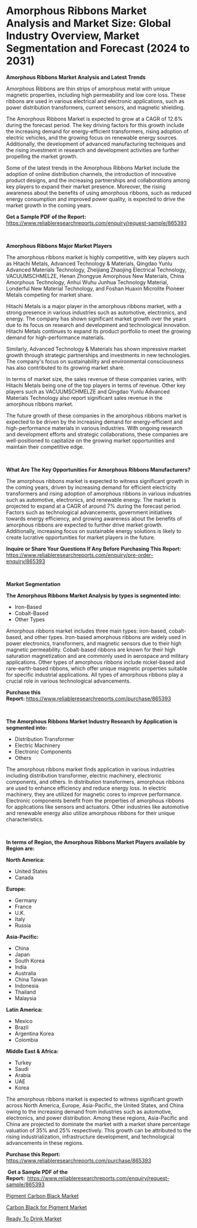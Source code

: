 <p><h1>Amorphous Ribbons Market Analysis and Market Size: Global Industry Overview, Market Segmentation and Forecast (2024 to 2031)</h1></p><p><strong>Amorphous Ribbons Market Analysis and Latest Trends</strong></p>
<p><p>Amorphous Ribbons are thin strips of amorphous metal with unique magnetic properties, including high permeability and low core loss. These ribbons are used in various electrical and electronic applications, such as power distribution transformers, current sensors, and magnetic shielding.</p><p>The Amorphous Ribbons Market is expected to grow at a CAGR of 12.6% during the forecast period. The key driving factors for this growth include the increasing demand for energy-efficient transformers, rising adoption of electric vehicles, and the growing focus on renewable energy sources. Additionally, the development of advanced manufacturing techniques and the rising investment in research and development activities are further propelling the market growth.</p><p>Some of the latest trends in the Amorphous Ribbons Market include the adoption of online distribution channels, the introduction of innovative product designs, and the increasing partnerships and collaborations among key players to expand their market presence. Moreover, the rising awareness about the benefits of using amorphous ribbons, such as reduced energy consumption and improved power quality, is expected to drive the market growth in the coming years.</p></p>
<p><strong>Get a Sample PDF of the Report:&nbsp;</strong> <a href="https://www.reliableresearchreports.com/enquiry/request-sample/865393">https://www.reliableresearchreports.com/enquiry/request-sample/865393</a></p>
<p>&nbsp;</p>
<p><strong>Amorphous Ribbons Major Market Players</strong></p>
<p><p>The amorphous ribbons market is highly competitive, with key players such as Hitachi Metals, Advanced Technology & Materials, Qingdao Yunlu Advanced Materials Technology, Zheijiang Zhaojing Electrical Technology, VACUUMSCHMELZE, Henan Zhongyue Amorphous New Materials, China Amorphous Technology, Anhui Wuhu Junhua Technology Material, Londerful New Material Technology, and Foshan Huaxin Microlite Pioneer Metals competing for market share.</p><p>Hitachi Metals is a major player in the amorphous ribbons market, with a strong presence in various industries such as automotive, electronics, and energy. The company has shown significant market growth over the years due to its focus on research and development and technological innovation. Hitachi Metals continues to expand its product portfolio to meet the growing demand for high-performance materials.</p><p>Similarly, Advanced Technology & Materials has shown impressive market growth through strategic partnerships and investments in new technologies. The company's focus on sustainability and environmental consciousness has also contributed to its growing market share.</p><p>In terms of market size, the sales revenue of these companies varies, with Hitachi Metals being one of the top players in terms of revenue. Other key players such as VACUUMSCHMELZE and Qingdao Yunlu Advanced Materials Technology also report significant sales revenue in the amorphous ribbons market.</p><p>The future growth of these companies in the amorphous ribbons market is expected to be driven by the increasing demand for energy-efficient and high-performance materials in various industries. With ongoing research and development efforts and strategic collaborations, these companies are well-positioned to capitalize on the growing market opportunities and maintain their competitive edge.</p></p>
<p>&nbsp;</p>
<p><strong>What Are The Key Opportunities For Amorphous Ribbons Manufacturers?</strong></p>
<p><p>The amorphous ribbons market is expected to witness significant growth in the coming years, driven by increasing demand for efficient electricity transformers and rising adoption of amorphous ribbons in various industries such as automotive, electronics, and renewable energy. The market is projected to expand at a CAGR of around 7% during the forecast period. Factors such as technological advancements, government initiatives towards energy efficiency, and growing awareness about the benefits of amorphous ribbons are expected to further drive market growth. Additionally, increasing focus on sustainable energy solutions is likely to create lucrative opportunities for market players in the future.</p></p>
<p><strong>Inquire or Share Your Questions If Any Before Purchasing This Report:</strong> <a href="https://www.reliableresearchreports.com/enquiry/pre-order-enquiry/865393">https://www.reliableresearchreports.com/enquiry/pre-order-enquiry/865393</a></p>
<p>&nbsp;</p>
<p><strong>Market Segmentation</strong></p>
<p><strong>The Amorphous Ribbons Market Analysis by types is segmented into:</strong></p>
<p><ul><li>Iron-Based</li><li>Cobalt-Based</li><li>Other Types</li></ul></p>
<p><p>Amorphous ribbons market includes three main types: iron-based, cobalt-based, and other types. Iron-based amorphous ribbons are widely used in power electronics, transformers, and magnetic sensors due to their high magnetic permeability. Cobalt-based ribbons are known for their high saturation magnetization and are commonly used in aerospace and military applications. Other types of amorphous ribbons include nickel-based and rare-earth-based ribbons, which offer unique magnetic properties suitable for specific industrial applications. All types of amorphous ribbons play a crucial role in various technological advancements.</p></p>
<p><strong>Purchase this Report:&nbsp;</strong><a href="https://www.reliableresearchreports.com/purchase/865393">https://www.reliableresearchreports.com/purchase/865393</a></p>
<p>&nbsp;</p>
<p><strong>The Amorphous Ribbons Market Industry Research by Application is segmented into:</strong></p>
<p><ul><li>Distribution Transformer</li><li>Electric Machinery</li><li>Electronic Components</li><li>Others</li></ul></p>
<p><p>The amorphous ribbons market finds application in various industries including distribution transformer, electric machinery, electronic components, and others. In distribution transformers, amorphous ribbons are used to enhance efficiency and reduce energy loss. In electric machinery, they are utilized for magnetic cores to improve performance. Electronic components benefit from the properties of amorphous ribbons for applications like sensors and actuators. Other industries like automotive and renewable energy also utilize amorphous ribbons for their unique characteristics.</p></p>
<p>&nbsp;</p>
<p><strong>In terms of Region, the Amorphous Ribbons Market Players available by Region are:</strong></p>
<p>
    <p> <strong> North America: </strong>
        <ul>
            <li>United States</li>
            <li>Canada</li>
        </ul>
        </p> 
    <p> <strong> Europe: </strong>
        <ul>
            <li>Germany</li>
            <li>France</li>
            <li>U.K.</li>
            <li>Italy</li>
            <li>Russia</li>
        </ul>
        </p> 
    <p> <strong> Asia-Pacific: </strong>
        <ul>
            <li>China</li>
            <li>Japan</li>
            <li>South Korea</li>
            <li>India</li>
            <li>Australia</li>
            <li>China Taiwan</li>
            <li>Indonesia</li>
            <li>Thailand</li>
            <li>Malaysia</li>
        </ul>
        </p> 
    <p> <strong> Latin America: </strong>
        <ul>
            <li>Mexico</li>
            <li>Brazil</li>
            <li>Argentina Korea</li>
            <li>Colombia</li>
        </ul>
        </p> 
    <p> <strong> Middle East & Africa: </strong>
        <ul>
            <li>Turkey</li>
            <li>Saudi</li>
            <li>Arabia</li>
            <li>UAE</li>
            <li>Korea</li>
        </ul>
    </p>
    </p>
<p><p>The amorphous ribbons market is expected to witness significant growth across North America, Europe, Asia-Pacific, the United States, and China owing to the increasing demand from industries such as automotive, electronics, and power distribution. Among these regions, Asia-Pacific and China are projected to dominate the market with a market share percentage valuation of 35% and 25% respectively. This growth can be attributed to the rising industrialization, infrastructure development, and technological advancements in these regions.</p></p>
<p><strong>Purchase this Report: </strong><a href="https://www.reliableresearchreports.com/purchase/865393">https://www.reliableresearchreports.com/purchase/865393</a></p>
<p>&nbsp;<strong>Get a Sample PDF of the Report:&nbsp;&nbsp;</strong><a href="https://www.reliableresearchreports.com/enquiry/request-sample/865393">https://www.reliableresearchreports.com/enquiry/request-sample/865393</a></p>
<p><strong></strong></p>
<p><p><a href="https://florentine-yuzu-f42.notion.site/Pigment-Carbon-Black-Market-Size-Share-Trends-Analysis-Report-By-Material-By-Type-By-End-user--e04e3f6b3fa64768bd2674ee2744490d">Pigment Carbon Black Market</a></p><p><a href="https://fuschia-pecorino-a6d.notion.site/Carbon-Black-for-Pigment-Market-Analysis-and-Market-Size-Global-Industry-Overview-Market-Segmentat-21111583b7dd4de4b3558b65e33a0219">Carbon Black for Pigment Market</a></p><p><a href="https://view.publitas.com/reportprime-1/ready-to-drink-market-size-2024-2031-global-industrial-analysis-key-geographical-regions-market-share-top-key-players-product-types-and-forecast-research-report/">Ready To Drink Market</a></p></p>